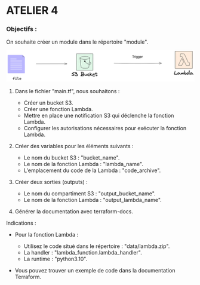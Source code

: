 # ATELIER 4

### Objectifs :


On souhaite créer un module dans le répertoire "module".

![img.png](static/img.png)

1. Dans le fichier "main.tf", nous souhaitons :

   - Créer un bucket S3.
   - Créer une fonction Lambda.
   - Mettre en place une notification S3 qui déclenche la fonction Lambda.
   - Configurer les autorisations nécessaires pour exécuter la fonction Lambda.

2. Créer des variables pour les éléments suivants :
   - Le nom du bucket S3 : "bucket_name".
   - Le nom de la fonction Lambda : "lambda_name".
   - L'emplacement du code de la Lambda : "code_archive".

3. Créer deux sorties (outputs) :
   - Le nom du compartiment S3 : "output_bucket_name".
   - Le nom de la fonction Lambda : "output_lambda_name".

4. Générer la documentation avec terraform-docs.

Indications :

- Pour la fonction Lambda :
   - Utilisez le code situé dans le répertoire : "data/lambda.zip".
   - La handler : "lambda_function.lambda_handler".
   - La runtime : "python3.10".

- Vous pouvez trouver un exemple de code dans la documentation Terraform.